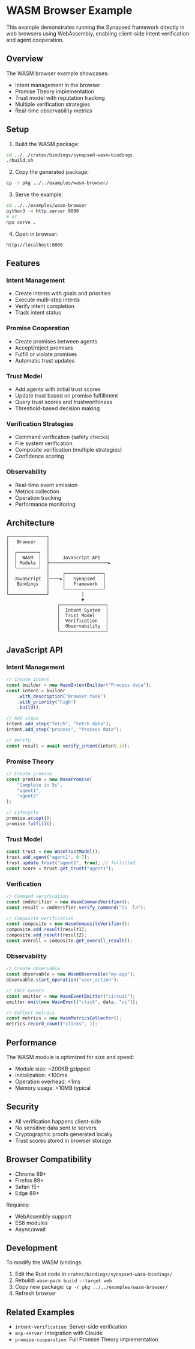 # WASM Browser Example

This example demonstrates running the Synapsed framework directly in web browsers using WebAssembly, enabling client-side intent verification and agent cooperation.

## Overview

The WASM browser example showcases:
- Intent management in the browser
- Promise Theory implementation
- Trust model with reputation tracking
- Multiple verification strategies
- Real-time observability metrics

## Setup

1. Build the WASM package:
```bash
cd ../../crates/bindings/synapsed-wasm-bindings
./build.sh
```

2. Copy the generated package:
```bash
cp -r pkg ../../examples/wasm-browser/
```

3. Serve the example:
```bash
cd ../../examples/wasm-browser
python3 -m http.server 8000
# or
npx serve .
```

4. Open in browser:
```
http://localhost:8000
```

## Features

### Intent Management
- Create intents with goals and priorities
- Execute multi-step intents
- Verify intent completion
- Track intent status

### Promise Cooperation
- Create promises between agents
- Accept/reject promises
- Fulfill or violate promises
- Automatic trust updates

### Trust Model
- Add agents with initial trust scores
- Update trust based on promise fulfillment
- Query trust scores and trustworthiness
- Threshold-based decision making

### Verification Strategies
- Command verification (safety checks)
- File system verification
- Composite verification (multiple strategies)
- Confidence scoring

### Observability
- Real-time event emission
- Metrics collection
- Operation tracking
- Performance monitoring

## Architecture

```
┌──────────────┐
│   Browser    │
│              │
│  ┌────────┐  │
│  │  WASM  │  │     JavaScript API
│  │ Module │  ├──────────────────────►
│  └────────┘  │
│              │     ┌──────────────┐
│  JavaScript  │────►│   Synapsed   │
│   Bindings   │     │   Framework  │
│              │     └──────────────┘
└──────────────┘            │
                            ▼
                   ┌─────────────────┐
                   │  Intent System  │
                   │  Trust Model    │
                   │  Verification   │
                   │  Observability  │
                   └─────────────────┘
```

## JavaScript API

### Intent Management
```javascript
// Create intent
const builder = new WasmIntentBuilder("Process data");
const intent = builder
    .with_description("Browser task")
    .with_priority("high")
    .build();

// Add steps
intent.add_step("fetch", "Fetch data");
intent.add_step("process", "Process data");

// Verify
const result = await verify_intent(intent.id);
```

### Promise Theory
```javascript
// Create promise
const promise = new WasmPromise(
    "Complete in 5s",
    "agent1",
    "agent2"
);

// Lifecycle
promise.accept();
promise.fulfill();
```

### Trust Model
```javascript
const trust = new WasmTrustModel();
trust.add_agent("agent1", 0.7);
trust.update_trust("agent1", true); // fulfilled
const score = trust.get_trust("agent1");
```

### Verification
```javascript
// Command verification
const cmdVerifier = new WasmCommandVerifier();
const result = cmdVerifier.verify_command("ls -la");

// Composite verification
const composite = new WasmCompositeVerifier();
composite.add_result(result1);
composite.add_result(result2);
const overall = composite.get_overall_result();
```

### Observability
```javascript
// Create observable
const observable = new WasmObservable("my-app");
observable.start_operation("user_action");

// Emit events
const emitter = new WasmEventEmitter("circuit");
emitter.emit(new WasmEvent("click", data, "ui"));

// Collect metrics
const metrics = new WasmMetricsCollector();
metrics.record_count("clicks", 1);
```

## Performance

The WASM module is optimized for size and speed:
- Module size: ~200KB gzipped
- Initialization: <100ms
- Operation overhead: <1ms
- Memory usage: <10MB typical

## Security

- All verification happens client-side
- No sensitive data sent to servers
- Cryptographic proofs generated locally
- Trust scores stored in browser storage

## Browser Compatibility

- Chrome 89+
- Firefox 89+
- Safari 15+
- Edge 89+

Requires:
- WebAssembly support
- ES6 modules
- Async/await

## Development

To modify the WASM bindings:

1. Edit the Rust code in `crates/bindings/synapsed-wasm-bindings/`
2. Rebuild: `wasm-pack build --target web`
3. Copy new package: `cp -r pkg ../../examples/wasm-browser/`
4. Refresh browser

## Related Examples

- `intent-verification`: Server-side verification
- `mcp-server`: Integration with Claude
- `promise-cooperation`: Full Promise Theory implementation